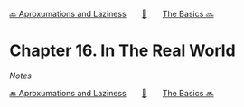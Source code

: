 [🔙 Aproxumations and Laziness][previous-chapter]&nbsp;&nbsp;&nbsp;&nbsp;&nbsp;&nbsp;&nbsp;[🏡][readme]&nbsp;&nbsp;&nbsp;&nbsp;&nbsp;&nbsp;&nbsp;[The Basics 🔜][upcoming-chapter]

# Chapter 16. In The Real World

_Notes_

[🔙 Aproxumations and Laziness][previous-chapter]&nbsp;&nbsp;&nbsp;&nbsp;&nbsp;&nbsp;&nbsp;[🏡][readme]&nbsp;&nbsp;&nbsp;&nbsp;&nbsp;&nbsp;&nbsp;[The Basics 🔜][upcoming-chapter]

[readme]: README.md
[previous-chapter]: ch015-aproxumations-and-laziness.md
[upcoming-chapter]: ch017-the-basics.md